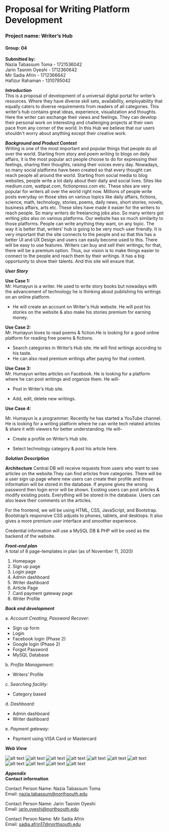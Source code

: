 # Proposal for Writing Platform Development
### Project name: Writer’s Hub 
#### Group: 04

**Submitted by:**\
Nazia Tabassum Toma - 1721536042\
Jarin Tasnim Oyeshi - 1712360642\
Mir Sadia Afrin - 1712366642\
Hafizur Rahaman - 1310795042

***Introduction***\
This is a proposal of development of a universal digital portal for writer’s resources. Where they have diverse skill sets, availability, employability that equally caters to diverse requirements from readers of all categories. This writer’s hub contains great ideas, experience, visualization and thoughts. Here the writer can exchange their views and feelings. They can develop their personal work on interesting and challenging projects at their own pace from any corner of the world. In this Hub we believe that our users shouldn't worry about anything except their creative work.

***Background and Product Context***<br/>
Writing is one of the most important and popular things that people do all over the world. Starting from story and poem writing to blogs on daily affairs, it is the most popular act people choose to do for expressing their feelings, sharing their thoughts, raising their voices every day. Nowadays, so many social platforms have been created so that every thought can reach people all around the world.
Starting from social media to blog websites, people write a lot daily about their daily and social lives. Sites like medium.com, wattpat.com, fictionpress.com etc. These sites are very popular for writers all over the world right now. Millions of people write posts everyday on those sites on various topics like daily affairs, fictions, science, math, technology, stories, poems, daily news, short stories, novels, business affairs, arts etc. These sites have made it easier for the writers to reach people. So many writers do freelancing jobs also. So many writers got writing jobs also on various platforms.
Our website has so much similarity to those platforms. People can write anything they want, on any topic. The way it is better that, writers’ hub is going to be very much user friendly. It is very important that the site connects to the people and so that this has a better UI and UX Design and users can easily become used to this. There will be easy to use features. Writers can buy and sell their writings; for that, there will be a premium option.
Thus, our vision is to make things easier to connect to the people and reach them by their writings. It has a big opportunity to show their talents. And this site will ensure that.

***User Story***

**Use Case 1:**\
Mr. Humayun is a writer. He used to write story books but nowadays with the advancement of technology he is thinking about publishing his writings on an online platform.
- He will create an account on Writer's Hub website. He will post his stories on the website & also make his stories premium for earning money. 

**Use Case 2:**\
Mr. Humayun loves to read poems & fiction.He is looking for a good online platform for reading free poems & fictions. 

- Search categories in Writer’s Hub site. He will find writings according to his taste.
- He can also read premium writings after paying for that content.

**Use Case 3:**\
Mr. Humayun writes articles on Facebook. He is looking for a platform where he can post writings and organize them. He will-

- Post in Writer’s Hub site.

- Add, edit, delete new writings.

**Use Case 4:**

Mr. Humayun is a programmer. Recently he has started a YouTube channel. He is looking for a writing platform where he can write tech related articles & share it with viewers for better understanding. He will- 

- Create a profile on Writer’s Hub site.

- Select technology category & post his article here.



***Solution Description***

**Architecture**
Central DB will receive requests from users who want to see articles on the website.They can find articles from categories. There will be a user sign up page where new users can create their profile and those information will be stored in the database. If anyone gives the wrong password then login error will be shown. Existing users can post articles & modify existing posts. Everything will be stored in the database. Users can also leave their comments on the articles. 

For the frontend, we will be using HTML, CSS, JavaScript, and Bootstrap. Bootstrap’s responsive CSS adjusts to phones, tablets, and desktops.  It also gives a more premium user interface and smoother experience.


Credential information will use a MySQL DB & PHP will be used as the backend of the website.



***Front-end plan***<br/>
A total of 8 page-templates in plan (as of November 11, 2020)
1. Homepage
2. Sign up page
3. Login page
4. Admin dashboard
5. Writer dashboard
6. Article Page
7. Card payment gateway page
8. Writer Profile 

***Back end development*** <br/>

a. *Account Creating, Password Recover:*
- Sign up form
- Login
- Facebook login (Phase 2)
- Google login (Phase 2)
- Forgot Password
- MySQL Database

b. *Profile Management:*
- Writers’ Profile

c. *Searching facility:*
- Category based
      
d. *Dashboard:*
- Admin dashboard
- Writer dashboard 

e. *Payment gateway:* 
- Payment using VISA Card or Mastercard


***Web View*** <br/>

![alt text](https://github.com/NaziaToma/Writer_Hub-CSE482/blob/main/images/1.png)
![alt text](https://github.com/NaziaToma/Writer_Hub-CSE482/blob/main/images/2.png)
![alt text](https://github.com/NaziaToma/Writer_Hub-CSE482/blob/main/images/3.png)
![alt text](https://github.com/NaziaToma/Writer_Hub-CSE482/blob/main/images/4.png)
![alt text](https://github.com/NaziaToma/Writer_Hub-CSE482/blob/main/images/5.png)
![alt text](https://github.com/NaziaToma/Writer_Hub-CSE482/blob/main/images/6.png)
![alt text](https://github.com/NaziaToma/Writer_Hub-CSE482/blob/main/images/7.png)
![alt text](https://github.com/NaziaToma/Writer_Hub-CSE482/blob/main/images/8.png)
![alt text](https://github.com/NaziaToma/Writer_Hub-CSE482/blob/main/images/9.png)
![alt text](https://github.com/NaziaToma/Writer_Hub-CSE482/blob/main/images/10.png)
![alt text](https://github.com/NaziaToma/Writer_Hub-CSE482/blob/main/images/11.png)





***Appendix***<br/>
**Contact information**<br/>

Contact Person Name: Nazia Tabassum Toma<br/>
Email: nazia.tabassum@northsouth.edu<br/>


Contact Person Name: Jarin Tasnim Oyeshi<br/>
Email: jarin.oyeshi@northsouth.edu<br/>


Contact Person Name: Mir Sadia Afrin<br/>
Email: sadia.afrin17@northsouth.edu<br/>











